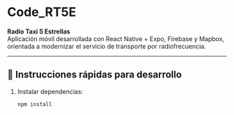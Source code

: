 # Code_RT5E

**Radio Taxi 5 Estrellas**  
Aplicación móvil desarrollada con React Native + Expo, Firebase y Mapbox, orientada a modernizar el servicio de transporte por radiofrecuencia.

---

## 🚀 Instrucciones rápidas para desarrollo

1. Instalar dependencias:

   ```bash
   npm install
